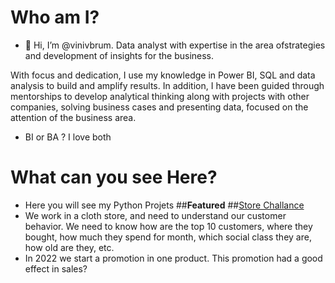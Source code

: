 # Who am I?
- 👋 Hi, I’m @vinivbrum. Data analyst with expertise in the area of ​​strategies and development of insights for the business.

With focus and dedication, I use my knowledge in Power BI, SQL and data analysis to build and amplify results. In addition, I have been guided through mentorships to develop analytical thinking along with projects with other companies, solving business cases and presenting data, focused on the attention of the business area.
- BI or BA ? I love both

# What can you see Here?
- Here you will see my Python Projets 
##**Featured**
##[Store Challance](https://github.com/vinivbrum/vinivbrum/blob/main/Store_challange.ipynb)
- We work in a cloth store, and need to understand our customer behavior. We need to know how are the top 10 customers, where they bought, how much they spend for month, which social class they are, how old are they, etc. 
- In 2022 we start a promotion in one product. This promotion had a good effect in sales? 
